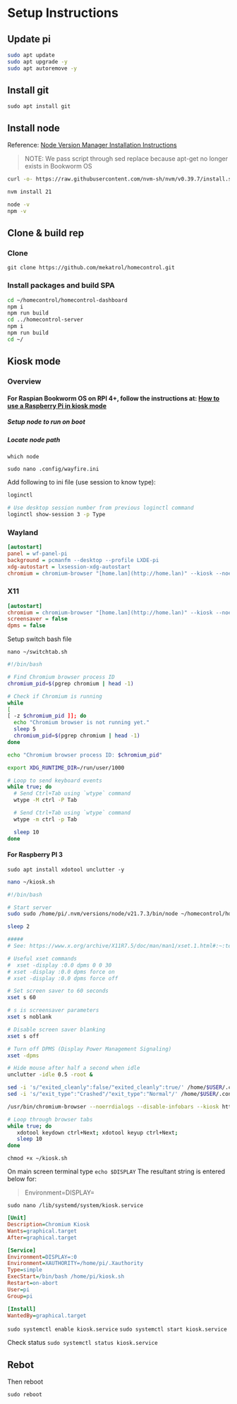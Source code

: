 # Setup Instructions

## Update pi

```bash
sudo apt update
sudo apt upgrade -y
sudo apt autoremove -y
```

## Install git

`sudo apt install git`

## Install node

Reference: [Node Version Manager Installation Instructions](https://nodejs.org/en/download/package-manager)

> NOTE: We pass script through sed replace because apt-get no longer exists in Bookworm OS

```bash
curl -o- https://raw.githubusercontent.com/nvm-sh/nvm/v0.39.7/install.sh | bash

nvm install 21

node -v
npm -v
```

## Clone & build rep

### Clone

`git clone https://github.com/mekatrol/homecontrol.git`

### Install packages and build SPA

```bash
cd ~/homecontrol/homecontrol-dashboard
npm i
npm run build
cd ../homecontrol-server
npm i
npm run build
cd ~/
```

## Kiosk mode

### Overview

#### For Raspian Bookworm OS on RPI 4+, follow the instructions at: [How to use a Raspberry Pi in kiosk mode](https://www.raspberrypi.com/tutorials/how-to-use-a-raspberry-pi-in-kiosk-mode/)

##### Setup node to run on boot

##### Locate node path

`which node`

`sudo nano .config/wayfire.ini`

Add following to ini file (use session to know type):

```bash
loginctl 

# Use desktop session number from previous loginctl command
loginctl show-session 3 -p Type 

```

### Wayland

```ini
[autostart]
panel = wf-panel-pi
background = pcmanfm --desktop --profile LXDE-pi
xdg-autostart = lxsession-xdg-autostart
chromium = chromium-browser "[home.lan](http://home.lan)" --kiosk --noerrdialogs --disable-infobars --no-first-run --ozone-platform=wayland --enable-features=OverlayScrollbar
```

### X11

```ini
[autostart]
chromium = chromium-browser "[home.lan](http://home.lan)" --kiosk --noerrdialogs --disable-infobars --no-first-run --ozone-platform=wayland --enable-features=OverlayScrollbar --start-maximized
screensaver = false
dpms = false
```

Setup switch bash file

`nano ~/switchtab.sh`

```bash
#!/bin/bash

# Find Chromium browser process ID
chromium_pid=$(pgrep chromium | head -1)

# Check if Chromium is running
while
[
[ -z $chromium_pid ]]; do
  echo "Chromium browser is not running yet."
  sleep 5
  chromium_pid=$(pgrep chromium | head -1)
done

echo "Chromium browser process ID: $chromium_pid"

export XDG_RUNTIME_DIR=/run/user/1000

# Loop to send keyboard events
while true; do
  # Send Ctrl+Tab using `wtype` command
  wtype -M ctrl -P Tab

  # Send Ctrl+Tab using `wtype` command
  wtype -m ctrl -p Tab

  sleep 10
done
```

#### For Raspberry PI 3

`sudo apt install xdotool unclutter -y`

```bash
nano ~/kiosk.sh
```

```bash
#!/bin/bash

# Start server 
sudo sudo /home/pi/.nvm/versions/node/v21.7.3/bin/node ~/homecontrol/homecontrol-server/server/index.js &

sleep 2

#####
# See: https://www.x.org/archive/X11R7.5/doc/man/man1/xset.1.html#:~:text=The%20'blank'%20flag%20sets%20the,rather%20than%20blank%20the%20video.

# Useful xset commands
#  xset -display :0.0 dpms 0 0 30
# xset -display :0.0 dpms force on
# xset -display :0.0 dpms force off

# Set screen saver to 60 seconds
xset s 60

# s is screensaver parameters
xset s noblank

# Disable screen saver blanking
xset s off

# Turn off DPMS (Display Power Management Signaling)
xset -dpms

# Hide mouse after half a second when idle
unclutter -idle 0.5 -root &

sed -i 's/"exited_cleanly":false/"exited_cleanly":true/' /home/$USER/.config/chromium/Default/Preferences
sed -i 's/"exit_type":"Crashed"/"exit_type":"Normal"/' /home/$USER/.config/chromium/Default/Preferences

/usr/bin/chromium-browser --noerrdialogs --disable-infobars --kiosk http:localhost &

# Loop through browser tabs
while true; do
   xdotool keydown ctrl+Next; xdotool keyup ctrl+Next;
   sleep 10
done
```

`chmod +x ~/kiosk.sh`

On main screen terminal type
`echo $DISPLAY`
The resultant string is entered below for:
> Environment=DISPLAY=

`sudo nano /lib/systemd/system/kiosk.service`

```ini
[Unit]
Description=Chromium Kiosk
Wants=graphical.target
After=graphical.target

[Service]
Environment=DISPLAY=:0
Environment=XAUTHORITY=/home/pi/.Xauthority
Type=simple
ExecStart=/bin/bash /home/pi/kiosk.sh
Restart=on-abort
User=pi
Group=pi

[Install]
WantedBy=graphical.target

```

`sudo systemctl enable kiosk.service`
`sudo systemctl start kiosk.service`

Check status `sudo systemctl status kiosk.service`

## Rebot

Then reboot

`sudo reboot`
